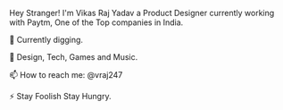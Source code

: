 Hey Stranger! I'm Vikas Raj Yadav a Product Designer currently working with Paytm, One of the Top companies in India. 

🔭 Currently digging.

💬 Design, Tech, Games and Music.

📫 How to reach me: @vraj247

⚡ Stay Foolish Stay Hungry.